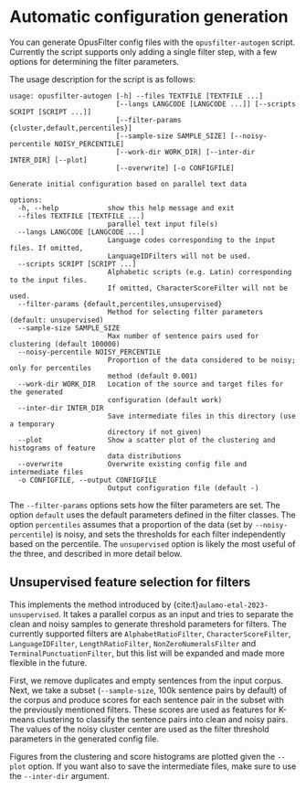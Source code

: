 # Automatic configuration generation

You can generate OpusFilter config files with the `opusfilter-autogen`
script. Currently the script supports only adding a single filter
step, with a few options for determining the filter parameters.

The usage description for the script is as follows:
```text
usage: opusfilter-autogen [-h] --files TEXTFILE [TEXTFILE ...]
                          [--langs LANGCODE [LANGCODE ...]] [--scripts SCRIPT [SCRIPT ...]]
                          [--filter-params {cluster,default,percentiles}]
                          [--sample-size SAMPLE_SIZE] [--noisy-percentile NOISY_PERCENTILE]
                          [--work-dir WORK_DIR] [--inter-dir INTER_DIR] [--plot]
                          [--overwrite] [-o CONFIGFILE]

Generate initial configuration based on parallel text data

options:
  -h, --help            show this help message and exit
  --files TEXTFILE [TEXTFILE ...]
                        parallel text input file(s)
  --langs LANGCODE [LANGCODE ...]
                        Language codes corresponding to the input files. If omitted,
                        LanguageIDFilters will not be used.
  --scripts SCRIPT [SCRIPT ...]
                        Alphabetic scripts (e.g. Latin) corresponding to the input files.
                        If omitted, CharacterScoreFilter will not be used.
  --filter-params {default,percentiles,unsupervised}
                        Method for selecting filter parameters (default: unsupervised)
  --sample-size SAMPLE_SIZE
                        Max number of sentence pairs used for clustering (default 100000)
  --noisy-percentile NOISY_PERCENTILE
                        Proportion of the data considered to be noisy; only for percentiles
                        method (default 0.001)
  --work-dir WORK_DIR   Location of the source and target files for the generated
                        configuration (default work)
  --inter-dir INTER_DIR
                        Save intermediate files in this directory (use a temporary
                        directory if not given)
  --plot                Show a scatter plot of the clustering and histograms of feature
                        data distributions
  --overwrite           Overwrite existing config file and intermediate files
  -o CONFIGFILE, --output CONFIGFILE
                        Output configuration file (default -)
```

The `--filter-params` options sets how the filter parameters are set.
The option `default` uses the default parameters defined in the filter
classes. The option `percentiles` assumes that a proportion of the
data (set by `--noisy-percentile`) is noisy, and sets the thresholds
for each filter independently based on the percentile. The
`unsupervised` option is likely the most useful of the three, and
described in more detail below.

## Unsupervised feature selection for filters

This implements the method introduced by {cite:t}`aulamo-etal-2023-unsupervised`.
It takes a parallel corpus as an input and tries to separate the clean
and noisy samples to generate threshold parameters for filters. The
currently supported filters are `AlphabetRatioFilter`,
`CharacterScoreFilter`, `LanguageIDFilter`, `LengthRatioFilter`,
`NonZeroNumeralsFilter` and `TerminalPunctuationFilter`, but this list
will be expanded and made more flexible in the future.

First, we remove duplicates and empty sentences from the input
corpus. Next, we take a subset (`--sample-size`, 100k sentence pairs
by default) of the corpus and produce scores for each sentence pair in
the subset with the previously mentioned filters. These scores are
used as features for K-means clustering to classify the sentence pairs
into clean and noisy pairs. The values of the noisy cluster center are
used as the filter threshold parameters in the generated config file.

Figures from the clustering and score histograms are plotted given the
`--plot` option. If you want also to save the intermediate files, make
sure to use the `--inter-dir` argument.
